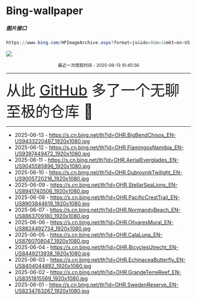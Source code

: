 # Bing-wallpaper

##### 图片接口

```powershell
https://www.bing.com/HPImageArchive.aspx?format=js&idx=0&n=1&mkt=en-US
```

 ![](https://s.cn.bing.net/th?id=OHR.BigBendChisos_EN-US9433220487_1920x1080.jpg)

<p align='center' >
    <small>
        最近一次爬取时间 - 2025-06-13 10:45:56
    </small>
    <br>
    <hr>
    <font size=7>
        <small>
           从此 <a href='https://github.com/'>GitHub</a> 多了一个无聊至极的仓库  🍳
        </small>
    </font>
    <hr>
</p>


- 2025-06-13 - https://s.cn.bing.net/th?id=OHR.BigBendChisos_EN-US9433220487_1920x1080.jpg 
- 2025-06-12 - https://s.cn.bing.net/th?id=OHR.FlamingosNamibia_EN-US9397449472_1920x1080.jpg 
- 2025-06-11 - https://s.cn.bing.net/th?id=OHR.AerialEverglades_EN-US9045585896_1920x1080.jpg 
- 2025-06-10 - https://s.cn.bing.net/th?id=OHR.DubrovnikTwilight_EN-US9005720216_1920x1080.jpg 
- 2025-06-09 - https://s.cn.bing.net/th?id=OHR.StellarSeaLions_EN-US8941740506_1920x1080.jpg 
- 2025-06-08 - https://s.cn.bing.net/th?id=OHR.PacificCrestTrail_EN-US8903844619_1920x1080.jpg 
- 2025-06-07 - https://s.cn.bing.net/th?id=OHR.NormandyBeach_EN-US8863709180_1920x1080.jpg 
- 2025-06-06 - https://s.cn.bing.net/th?id=OHR.OlivaresMural_EN-US8824492734_1920x1080.jpg 
- 2025-06-05 - https://s.cn.bing.net/th?id=OHR.CalaLuna_EN-US8760708047_1920x1080.jpg 
- 2025-06-04 - https://s.cn.bing.net/th?id=OHR.BicyclesUtrecht_EN-US8449213938_1920x1080.jpg 
- 2025-06-03 - https://s.cn.bing.net/th?id=OHR.EchinaceaButterfly_EN-US8404044892_1920x1080.jpg 
- 2025-06-02 - https://s.cn.bing.net/th?id=OHR.GrandeTerreReef_EN-US8351815569_1920x1080.jpg 
- 2025-06-01 - https://s.cn.bing.net/th?id=OHR.SwedenReserve_EN-US8234763267_1920x1080.jpg 
